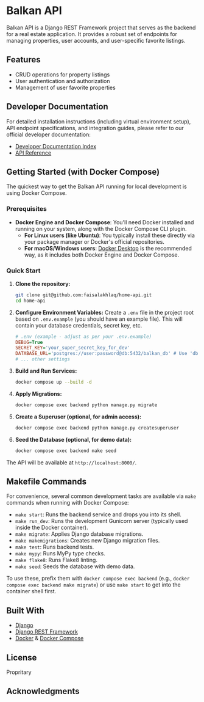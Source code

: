 # Balkan API

Balkan API is a Django REST Framework project that serves as the backend for a real estate application. It provides a robust set of endpoints for managing properties, user accounts, and user-specific favorite listings.

## Features

* CRUD operations for property listings
* User authentication and authorization
* Management of user favorite properties


## Developer Documentation

For detailed installation instructions (including virtual environment setup), API endpoint specifications, and integration guides, please refer to our official developer documentation:

- [Developer Documentation Index](./docs/index.md)
- [API Reference](./docs/api-reference/auto-generated-docs.md)

## Getting Started (with Docker Compose)

The quickest way to get the Balkan API running for local development is using Docker Compose.

### Prerequisites

* **Docker Engine and Docker Compose**: You'll need Docker installed and running on your system, along with the Docker Compose CLI plugin.
    * **For Linux users (like Ubuntu)**: You typically install these directly via your package manager or Docker's official repositories.
    * **For macOS/Windows users**: [Docker Desktop](https://www.docker.com/products/docker-desktop) is the recommended way, as it includes both Docker Engine and Docker Compose.

### Quick Start

1.  **Clone the repository:**
    ```bash
    git clone git@github.com:faisalakhlaq/home-api.git
    cd home-api
    ```

2.  **Configure Environment Variables:**
    Create a `.env` file in the project root based on `.env.example` (you should have an example file). This will contain your database credentials, secret key, etc.
    ```ini
    # .env (example - adjust as per your .env.example)
    DEBUG=True
    SECRET_KEY='your_super_secret_key_for_dev'
    DATABASE_URL='postgres://user:password@db:5432/balkan_db' # Use 'db' as hostname for Docker Compose
    # ... other settings
    ```

3.  **Build and Run Services:**
    ```bash
    docker compose up --build -d
    ```

4.  **Apply Migrations:**
    ```bash
    docker compose exec backend python manage.py migrate
    ```

5.  **Create a Superuser (optional, for admin access):**
    ```bash
    docker compose exec backend python manage.py createsuperuser
    ```

6.  **Seed the Database (optional, for demo data):**
    ```bash
    docker compose exec backend make seed
    ```

The API will be available at `http://localhost:8000/`.

## Makefile Commands

For convenience, several common development tasks are available via `make` commands when running with Docker Compose:

* `make start`: Runs the backend service and drops you into its shell.
* `make run_dev`: Runs the development Gunicorn server (typically used inside the Docker container).
* `make migrate`: Applies Django database migrations.
* `make makemigrations`: Creates new Django migration files.
* `make test`: Runs backend tests.
* `make mypy`: Runs MyPy type checks.
* `make flake8`: Runs Flake8 linting.
* `make seed`: Seeds the database with demo data.

To use these, prefix them with `docker compose exec backend` (e.g., `docker compose exec backend make migrate`) or use `make start` to get into the container shell first.

## Built With

* [Django](https://www.djangoproject.com/)
* [Django REST Framework](https://www.django-rest-framework.org/)
* [Docker](https://www.docker.com/) & [Docker Compose](https://docs.docker.com/compose/)

## License

Propritary

## Acknowledgments
